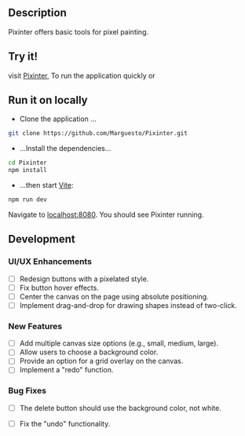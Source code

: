 ## Description
Pixinter offers basic tools for pixel painting.

## Try it!
visit [Pixinter](https://pixinter.vercel.app/), To run the application quickly or

## Run it on locally

- Clone the application ... 
```bash
git clone https://github.com/Marguesto/Pixinter.git
```
- ...Install the dependencies...

```bash
cd Pixinter
npm install
```
- ...then start [Vite](https://vite.dev/):

```bash
npm run dev
```
Navigate to [localhost:8080](http://localhost:5173). You should see Pixinter running. 

## Development
### UI/UX Enhancements
- [ ] Redesign buttons with a pixelated style.
- [ ] Fix button hover effects.
- [ ] Center the canvas on the page using absolute positioning.
- [ ] Implement drag-and-drop for drawing shapes instead of two-click.

### New Features
- [ ] Add multiple canvas size options (e.g., small, medium, large).
- [ ] Allow users to choose a background color.
- [ ] Provide an option for a grid overlay on the canvas.
- [ ] Implement a "redo" function.

### Bug Fixes
- [ ] The delete button should use the background color, not white.
- [ ] Fix the "undo" functionality.



